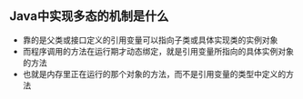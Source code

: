 ## Java中实现多态的机制是什么

- 靠的是父类或接口定义的引用变量可以指向子类或具体实现类的实例对象
- 而程序调用的方法在运行期才动态绑定，就是引用变量所指向的具体实例对象的方法
- 也就是内存里正在运行的那个对象的方法，而不是引用变量的类型中定义的方法